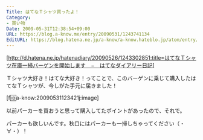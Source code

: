 ```yaml
---
Title: はてなＴシャツ買ったよ！
Category:
- 買い物
Date: 2009-05-31T12:38:54+09:00
URL: https://blog.a-know.me/entry/20090531/1243741134
EditURL: https://blog.hatena.ne.jp/a-know/a-know.hateblo.jp/atom/entry/12921228815727980063
---
```


[http://d.hatena.ne.jp/hatenadiary/20090526/1243302851:title=はてなＴシャツ在庫一掃バーゲンを開始します　−　はてなダイアリー日記]

Ｔシャツ大好き！はてな大好き！ってことで、このバーゲンに乗じて購入したはてなＴシャツが、今しがた手元に届きました！


[f:id:a-know:20090531123421j:image]


以前パーカーを買おうと思って購入してたポイントがあったので、それで。

パーカーも欲しいんです。秋口にはパーカーも一掃しちゃってください（・∀・）！


<script src="https://moshi-moshi.moshimo.works/moshimoshi/a_know_blog/20090531-1243741134?title=%E3%81%AF%E3%81%A6%E3%81%AA%EF%BC%B4%E3%82%B7%E3%83%A3%E3%83%84%E8%B2%B7%E3%81%A3%E3%81%9F%E3%82%88%EF%BC%81"></script>
